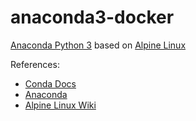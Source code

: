 # anaconda3-docker

[Anaconda Python 3](http://docs.continuum.io/anaconda/index) based on [Alpine Linux](http://alpinelinux.org/about/)

References:
- [Conda Docs](http://conda.pydata.org/docs/using/using.html)
- [Anaconda](https://www.continuum.io/why-anaconda)
- [Alpine Linux Wiki](http://wiki.alpinelinux.org/wiki/Main_Page)
